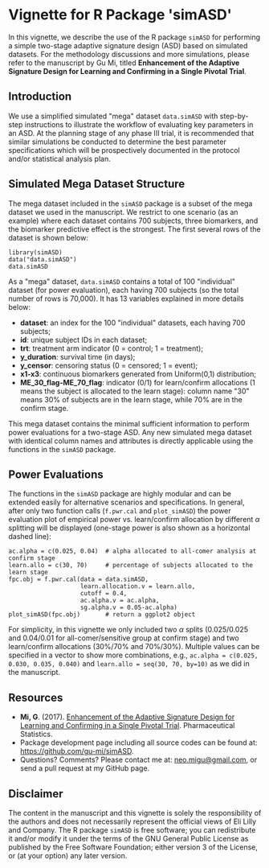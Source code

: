 # Vignette for R Package 'simASD'

In this vignette, we describe the use of the R package `simASD` for performing a simple two-stage adaptive signature design (ASD) based on simulated datasets. For the methodology discussions and more simulations, please refer to the manuscript by Gu Mi, titled **Enhancement of the Adaptive Signature Design for Learning and Confirming in a Single Pivotal Trial**.

## Introduction

We use a simplified simulated "mega" dataset `data.simASD` with step-by-step instructions to illustrate the workflow of evaluating key parameters in an ASD. At the planning stage of any phase III trial, it is recommended that similar simulations be conducted to determine the best parameter specifications which will be prospectively documented in the protocol and/or statistical analysis plan. 

## Simulated Mega Dataset Structure

The mega dataset included in the `simASD` package is a subset of the mega dataset we used in the manuscript. We restrict to one scenario (as an example) where each dataset contains 700 subjects, three biomarkers, and the biomarker predictive effect is the strongest. The first several rows of the dataset is shown below:

```{r, echo=TRUE, eval=TRUE, warning = FALSE, message = FALSE}
library(simASD)
data("data.simASD")
data.simASD
```

As a "mega" dataset, `data.simASD` contains a total of 100 "individual" dataset (for power evaluation), each having 700 subjects (so the total number of rows is 70,000). It has 13 variables explained in more details below:

* **dataset**: an index for the 100 "individual" datasets, each having 700 subjects;
* **id**: unique subject IDs in each dataset;
* **trt**: treatment arm indicator (0 = control; 1 = treatment);
* **y_duration**: survival time (in days);
* **y_censor**: censoring status (0 = censored; 1 = event);
* **x1-x3**: continuous biomarkers generated from Uniform(0,1) distribution;
* **ME_30_flag-ME_70_flag**: indicator (0/1) for learn/confirm allocations (1 means the subject is allocated to the learn stage): column name "30" means 30\% of subjects are in the learn stage, while 70\% are in the confirm stage.

This mega dataset contains the minimal sufficient information to perform power evaluations for a two-stage ASD. Any new simulated mega dataset with identical column names and attributes is directly applicable using the functions in the `simASD` package.


## Power Evaluations

The functions in the `simASD` package are highly modular and can be extended easily for alternative scenarios and specifications. In general, after only two function calls (`f.pwr.cal` and `plot_simASD`) the power evaluation plot of empirical power vs. learn/confirm allocation by different $\alpha$ splitting will be displayed (one-stage power is also shown as a horizontal dashed line):

```{r, echo=TRUE, eval=TRUE, warning = FALSE, message = FALSE, fig.show='asis', fig.width=6, fig.height=4}
ac.alpha = c(0.025, 0.04)  # alpha allocated to all-comer analysis at confirm stage
learn.allo = c(30, 70)     # percentage of subjects allocated to the learn stage
fpc.obj = f.pwr.cal(data = data.simASD,
                    learn.allocation.v = learn.allo,
                    cutoff = 0.4,
                    ac.alpha.v = ac.alpha,
                    sg.alpha.v = 0.05-ac.alpha)
plot_simASD(fpc.obj)       # return a ggplot2 object
```

For simplicity, in this vignette we only included two $\alpha$ splits (0.025/0.025 and 0.04/0.01 for all-comer/sensitive group at confirm stage) and two learn/confirm allocations (30\%/70\% and 70\%/30\%). Multiple values can be specified in a vector to show more combinations, e.g., `ac.alpha = c(0.025, 0.030, 0.035, 0.040)` and `learn.allo = seq(30, 70, by=10)` as we did in the manuscript.


## Resources

* **Mi, G**. (2017). [Enhancement of the Adaptive Signature Design for Learning and Confirming in a Single Pivotal Trial](http://onlinelibrary.wiley.com/doi/10.1002/pst.1811/full). Pharmaceutical Statistics.
* Package development page including all source codes can be found at: https://github.com/gu-mi/simASD.
* Questions? Comments? Please contact me at: neo.migu@gmail.com, or send a pull request at my GitHub page.

## Disclaimer

The content in the manuscript and this vignette is solely the responsibility of the authors and does not necessarily represent the official views of Eli Lilly and Company. The R package `simASD` is free software; you can redistribute it and/or modify it under the terms of the GNU General Public License as published by the Free Software Foundation; either version 3 of the License, or (at your option) any later version.
